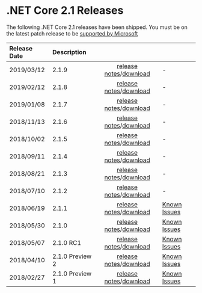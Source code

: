 # .NET Core 2.1 Releases

The following .NET Core 2.1 releases have been shipped. You must be on the latest patch release to be [supported by Microsoft](../../microsoft-support.md)

| Release Date | Description |  |  |
| :-- | :-- | :--: | :-- |
| 2019/03/12 | 2.1.9 | [release notes](2.1.9/2.1.9.md)/[download](2.1.9/2.1.9-download.md) | - |
| 2019/02/12 | 2.1.8 | [release notes](2.1.8/2.1.8.md)/[download](2.1.8/2.1.8-download.md) | - |
| 2019/01/08 | 2.1.7 | [release notes](2.1.7/2.1.7.md)/[download](2.1.7/2.1.7-download.md) | - |
| 2018/11/13 | 2.1.6 | [release notes](2.1.6/2.1.6.md)/[download](2.1.6/2.1.6-download.md) | - |
| 2018/10/02 | 2.1.5 | [release notes](2.1.5/2.1.5.md)/[download](2.1.5/2.1.5-download.md) | - |
| 2018/09/11 | 2.1.4 | [release notes](2.1.4/2.1.4.md)/[download](2.1.4/2.1.4-download.md) | - |
| 2018/08/21 | 2.1.3 | [release notes](2.1.3/2.1.3.md)/[download](2.1.3/2.1.3-download.md) | - |
| 2018/07/10 | 2.1.2 | [release notes](2.1.2.md)/[download](../download-archives/2.1.2-download.md) | - |
| 2018/06/19 | 2.1.1 | [release notes](2.1.1.md)/[download](../download-archives/2.1.1-download.md) | [Known Issues](2.1.1-known-issues.md)|
| 2018/05/30 | 2.1.0 | [release notes](2.1.0.md)/[download](../download-archives/2.1.0-download.md) | [Known Issues](2.1.0-known-issues.md)|
| 2018/05/07 | 2.1.0 RC1 | [release notes](Preview/2.1.0-rc1.md)/[download](../download-archives/2.1.0-rc1-download.md) | [Known Issues](Preview/2.1.0-rc1-known-issues.md)|
| 2018/04/10 | 2.1.0 Preview 2 | [release notes](Preview/2.1.0-preview2.md)/[download](../download-archives/2.1.0-preview2-download.md) | [Known Issues](Preview/2.1.0-preview2-known-issues.md)|
| 2018/02/27 | 2.1.0 Preview 1 | [release notes](2.1.0-preview1.md)/[download](../download-archives/2.1.0-preview1-download.md) | [Known Issues](2.1.0-preview1-known-issues.md)|

